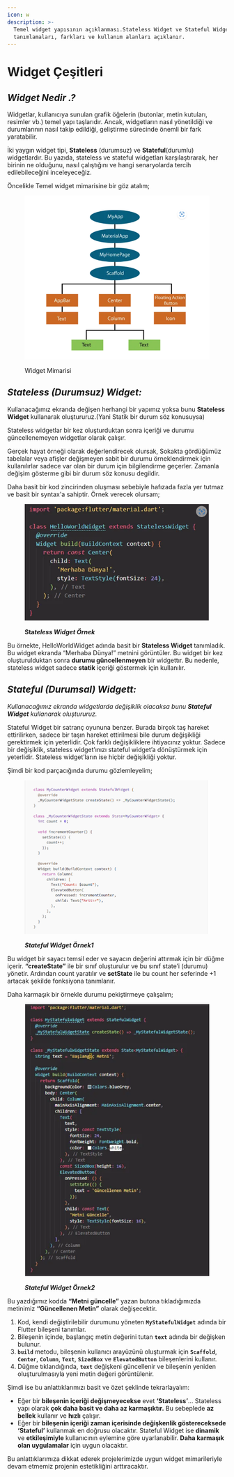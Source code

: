 ```yaml
---
icon: w
description: >-
  Temel widget yapısının açıklanması.Stateless Widget ve Stateful Widget
  tanımlamaları, farkları ve kullanım alanları açıklanır.
---
```


# Widget Çeşitleri

## _Widget Nedir .?_&#x20;

&#x20; Widgetlar, kullanıcıya sunulan grafik öğelerin (butonlar, metin kutuları, resimler vb.) temel yapı taşlarıdır. Ancak, widgetların nasıl yönetildiği ve durumlarının nasıl takip edildiği, geliştirme sürecinde önemli bir fark yaratabilir.

&#x20;  İki yaygın widget tipi, **Stateless** (durumsuz) ve **Stateful**(durumlu) widgetlardır. Bu yazıda, stateless ve stateful widgetları karşılaştırarak, her birinin ne olduğunu, nasıl çalıştığını ve hangi senaryolarda tercih edilebileceğini inceleyeceğiz. &#x20;

&#x20;  Öncelikle Temel widget mimarisine bir göz atalım;&#x20;

<div data-full-width="false"><figure><img src="../.gitbook/assets/image (3).png" alt="Temel widget mimarisi"><figcaption><p>Widget Mimarisi</p></figcaption></figure></div>



## _Stateless (Durumsuz) Widget:_&#x20;

&#x20;  Kullanacağımız ekranda değişen herhangi bir yapımız yoksa bunu **Stateless Widget** kullanarak oluştururuz.(Yani Statik bir durum söz konusuysa)

&#x20;  Stateless widgetlar bir kez oluşturduktan sonra içeriği ve durumu güncellenemeyen widgetlar olarak çalışır.

&#x20;  Gerçek hayat örneği olarak değerlendirecek olursak, Sokakta gördüğümüz tabelalar veya afişler değişmeyen sabit bir durumu örneklendirmek için kullanılırlar sadece var olan bir durum için bilgilendirme geçerler. Zamanla değişim gösterme gibi bir durum söz konusu degildir.

&#x20;  Daha basit bir kod zincirinden oluşması sebebiyle hafızada fazla yer tutmaz ve basit bir syntax'a sahiptir. Örnek verecek olursam;&#x20;

<figure><img src="../.gitbook/assets/image (4).png" alt=""><figcaption><p><strong>Sta</strong><em><strong>teless Widget Örnek</strong></em></p></figcaption></figure>

&#x20;  Bu örnekte, HelloWorldWidget adında basit bir **Stateless Widget** tanımladık. Bu widget ekranda “Merhaba Dünya!” metnini görüntüler. Bu widget bir kez oluşturulduktan sonra **durumu güncellenmeyen** bir widgettır. Bu nedenle, stateless widget sadece **statik** içeriği göstermek için kullanılır.



## _Stateful (Durumsal) Widgett:_

&#x20; _Kullanacağımız ekranda widgetlarda değişiklik olacaksa bunu **Stateful Widget** kullanarak oluştururuz._

&#x20;  Stateful Widget bir satranç oyununa benzer. Burada birçok taş hareket ettirilirken, sadece bir taşın hareket ettirilmesi bile durum değişikliği gerektirmek için yeterlidir. Çok farklı değişikliklere ihtiyacınız yoktur. Sadece bir değişiklik, stateless widget’ınızı stateful widget’a dönüştürmek için yeterlidir. Stateless widget’ların ise hiçbir değişikliği yoktur.

&#x20;  Şimdi bir kod parçacığında durumu gözlemleyelim;

<figure><img src="../.gitbook/assets/image (5).png" alt=""><figcaption><p><em><strong>Stateful Widget Örnek1</strong></em></p></figcaption></figure>

&#x20;  Bu widget bir sayacı temsil eder ve sayacın değerini attırmak için bir düğme içerir. **“createState”** ile bir sınıf oluşturulur ve bu sınıf state’i (durumu) yönetir. Ardından count yaratılır ve **setState** ile bu count her seferinde +1 artacak şekilde fonksiyona tanımlanır. &#x20;

&#x20;  Daha karmaşık bir örnekle durumu pekiştirmeye çalışalım;&#x20;

<figure><img src="../.gitbook/assets/image (6).png" alt=""><figcaption><p><em><strong>Stateful Widget Örnek2</strong></em></p></figcaption></figure>

&#x20;  Bu yazdığımız kodda **“Metni güncelle”** yazan butona tıkladığımızda metinimiz **“Güncellenen Metin”** olarak değişecektir.

1. Kod, kendi değiştirilebilir durumunu yöneten **`MyStatefulWidget`** adında bir Flutter bileşeni tanımlar.
2. Bileşenin içinde, başlangıç metin değerini tutan **`text`** adında bir değişken bulunur.
3. **`build`** metodu, bileşenin kullanıcı arayüzünü oluşturmak için **`Scaffold`**, **`Center`**, **`Column`**, **`Text`**, **`SizedBox`** ve **`ElevatedButton`** bileşenlerini kullanır.
4. Düğme tıklandığında, **`text`** değişkeni güncellenir ve bileşenin yeniden oluşturulmasıyla yeni metin değeri görüntülenir.

&#x20;  Şimdi ise bu anlattıklarımızı basit ve özet şeklinde tekrarlayalım:

* Eğer bir **bileşenin içeriği değişmeyecekse** evet **‘Stateless’**… Stateless yapı olarak **çok daha basit ve daha az karmaşıktır.** Bu sebeplede **az bellek** kullanır ve **hızlı** çalışır.
* Eğer bir **bileşenin içeriği zaman içerisinde değişkenlik göstereceksede** **‘Stateful’** kullanmak en doğrusu olacaktır. Stateful Widget ise **dinamik** ve **etkileşimiyle** kullanıcının eylemine göre uyarlanabilir. **Daha karmaşık olan uygulamalar** için uygun olacaktır.

&#x20;  Bu anlattıklarımıza dikkat ederek projelerimizde uygun widget mimarileriyle devam etmemiz projenin estetikliğini arttıracaktır.&#x20;

&#x20;

